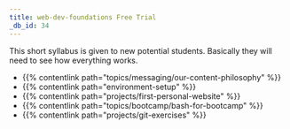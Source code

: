 ```yaml
---
title: web-dev-foundations Free Trial
_db_id: 34
---
```


This short syllabus is given to new potential students. Basically they will need to see how everything works.

- {{% contentlink path="topics/messaging/our-content-philosophy" %}}
- {{% contentlink path="environment-setup" %}}
- {{% contentlink path="projects/first-personal-website" %}}
- {{% contentlink path="topics/bootcamp/bash-for-bootcamp" %}}
- {{% contentlink path="projects/git-exercises" %}}
